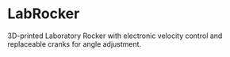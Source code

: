 # LabRocker
3D-printed Laboratory Rocker with electronic velocity control and replaceable cranks for angle adjustment.
